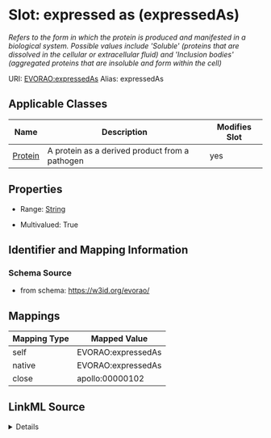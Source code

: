 

# Slot: expressed as (expressedAs) 


_Refers to the form in which the protein is produced and manifested in a biological system. Possible values include 'Soluble' (proteins that are dissolved in the cellular or extracellular fluid) and 'Inclusion bodies' (aggregated proteins that are insoluble and form within the cell)_





URI: [EVORAO:expressedAs](https://w3id.org/evorao/expressedAs)
Alias: expressedAs

<!-- no inheritance hierarchy -->





## Applicable Classes

| Name | Description | Modifies Slot |
| --- | --- | --- |
| [Protein](Protein.md) | A protein as a derived product from a pathogen |  yes  |







## Properties

* Range: [String](String.md)

* Multivalued: True





## Identifier and Mapping Information







### Schema Source


* from schema: https://w3id.org/evorao/




## Mappings

| Mapping Type | Mapped Value |
| ---  | ---  |
| self | EVORAO:expressedAs |
| native | EVORAO:expressedAs |
| close | apollo:00000102 |




## LinkML Source

<details>
```yaml
name: expressedAs
description: Refers to the form in which the protein is produced and manifested in
  a biological system. Possible values include 'Soluble' (proteins that are dissolved
  in the cellular or extracellular fluid) and 'Inclusion bodies' (aggregated proteins
  that are insoluble and form within the cell)
title: expressed as
from_schema: https://w3id.org/evorao/
close_mappings:
- apollo:00000102
rank: 1000
alias: expressedAs
domain_of:
- Protein
range: string
required: false
multivalued: true
equals_string_in:
- Soluble
- Inclusion bodies

```
</details>